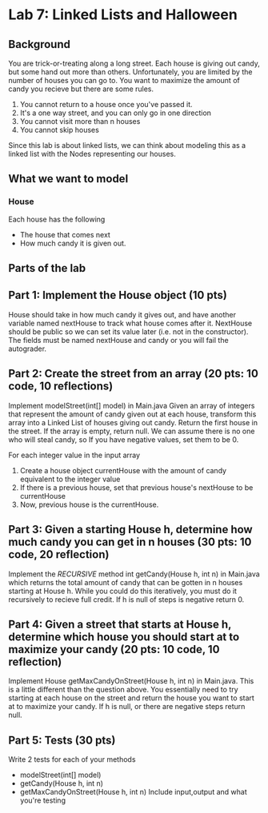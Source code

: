 # Lab 7: Linked Lists and Halloween

## Background
You are trick-or-treating along a long street. Each house is giving out candy, but some hand out more than others. Unfortunately, you are limited by the number of houses you can go to. You want to maximize the amount of candy you recieve but there are some rules.
1) You cannot return to a house once you've passed it.
2) It's a one way street, and you can only go in one direction
3) You cannot visit more than n houses
4) You cannot skip houses

Since this lab is about linked lists, we can think about modeling this as a linked list with the Nodes representing our houses.

## What we want to model
### House
Each house has the following
* The house that comes next 
* How much candy it is given out.



## Parts of the lab

## Part 1: Implement the House object (10 pts)
House should take in how much candy it gives out, and have another variable named nextHouse to track what house comes after it. 
NextHouse should be public so we can set its value later (i.e. not in the constructor). The fields must be named nextHouse and candy or you will fail the autograder.

## Part 2: Create the street from an array (20 pts: 10 code, 10 reflections)
Implement modelStreet(int[] model) in Main.java Given an array of integers that represent the amount of candy given out at each house, transform this array into a Linked List of houses giving out candy.
Return the first house in the street. If the array is empty, return null.  We can assume there is no one who will steal candy, so 
If you have negative values, set them to be 0.  

For each integer value in the input array
1) Create a house object currentHouse with the amount of candy equivalent to the integer value
2) If there is a previous house, set that previous house's nextHouse to be currentHouse
3) Now, previous house is the currentHouse.

## Part 3: Given a starting House h, determine how much candy you can get in n houses (30 pts: 10 code, 20 reflection)
Implement the *RECURSIVE* method int getCandy(House h, int n) in Main.java which returns the total amount of candy that can be gotten in n houses starting at House h. While you could do this iteratively, you must do it recursively to recieve full credit. If h is null of steps is negative return 0.

## Part 4: Given a street that starts at House h, determine which house you should start at to maximize your candy (20 pts: 10 code, 10 reflection)
Implement House getMaxCandyOnStreet(House h, int n) in Main.java. This is a little different than the question above. 
You essentially need to try starting at each house on the street and return the house you want to start at to maximize your candy.
If h is null, or there are negative steps return null.

## Part 5: Tests (30 pts)
Write 2 tests for each of your methods
* modelStreet(int[] model)
* getCandy(House h, int n)
* getMaxCandyOnStreet(House h, int n)
Include input,output and what you're testing
